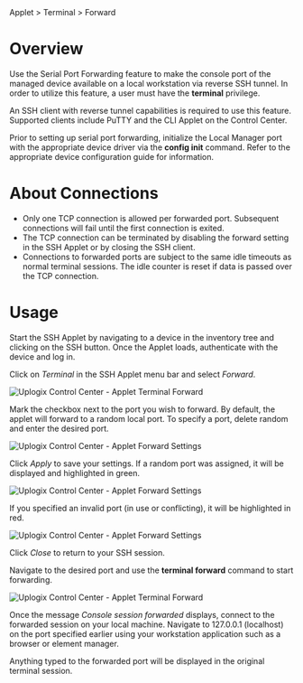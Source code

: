 <!-- 5.4 -->

<div class='ucc' />Applet > Terminal > Forward</div>

# Overview

Use the Serial Port Forwarding feature to make the console port of the managed device available on a local workstation via reverse SSH tunnel. In order to utilize this feature, a user must have the **terminal** privilege.

An SSH client with reverse tunnel capabilities is required to use this feature. Supported clients include PuTTY and the CLI Applet on the Control Center.

Prior to setting up serial port forwarding, initialize the Local Manager port with the appropriate device driver via the **config init** command. Refer to the appropriate device configuration guide for information. 

# About Connections

* Only one TCP connection is allowed per forwarded port. Subsequent connections will fail until the first connection is exited.
* The TCP connection can be terminated by disabling the forward setting in the SSH Applet or by closing the SSH client.
* Connections to forwarded ports are subject to the same idle timeouts as normal terminal sessions. The idle counter is reset if data is passed over the TCP connection.

# Usage

Start the SSH Applet by navigating to a device in the inventory tree and clicking on the SSH button. Once the Applet loads, authenticate with the device and log in.

Click on *Terminal* in the SSH Applet menu bar and select *Forward*.

![Uplogix Control Center - Applet Terminal Forward](http://uplogix.com/support/docs/img/5.4/uplogix-control-center-applet-terminal-forward.png)

Mark the checkbox next to the port you wish to forward. By default, the applet will forward to a random local port. To specify a port, delete random and enter the desired port.

![Uplogix Control Center - Applet Forward Settings](http://uplogix.com/support/docs/img/5.4/uplogix-control-center-applet-forward-settings.png)
 
Click *Apply* to save your settings. If a random port was assigned, it will be displayed and highlighted in green.

![Uplogix Control Center - Applet Forward Settings](http://uplogix.com/support/docs/img/5.4/uplogix-control-center-applet-forward-settings-applied.png)
 
If you specified an invalid port (in use or conflicting), it will be highlighted in red.

![Uplogix Control Center - Applet Forward Settings](http://uplogix.com/support/docs/img/5.4/uplogix-control-center-applet-forward-settings-invalid.png)

Click *Close* to return to your SSH session.

Navigate to the desired port and use the **terminal forward** command to start forwarding.

![Uplogix Control Center - Applet Terminal Forward](http://uplogix.com/support/docs/img/5.4/uplogix-control-center-applet-terminal-forward-cli.png)
 
Once the message *Console session forwarded* displays, connect to the forwarded session on your local machine. Navigate to 127.0.0.1 (localhost) on the port specified earlier using your workstation application such as a browser or element manager.

Anything typed to the forwarded port will be displayed in the original terminal session.